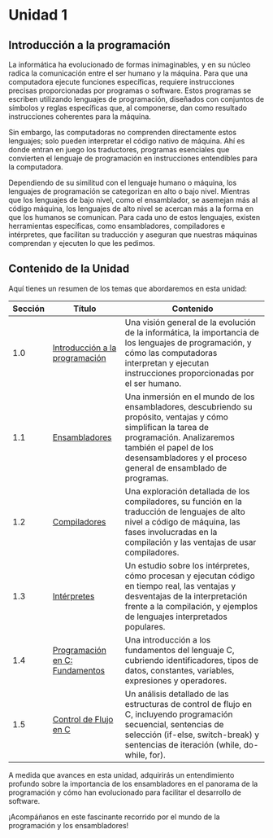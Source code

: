 # Unidad 1

## Introducción a la programación

La informática ha evolucionado de formas inimaginables, y en su núcleo radica la comunicación entre el ser humano y la máquina. Para que una computadora ejecute funciones específicas, requiere instrucciones precisas proporcionadas por programas o software. Estos programas se escriben utilizando lenguajes de programación, diseñados con conjuntos de símbolos y reglas específicas que, al componerse, dan como resultado instrucciones coherentes para la máquina.

Sin embargo, las computadoras no comprenden directamente estos lenguajes; solo pueden interpretar el código nativo de máquina. Ahí es donde entran en juego los traductores, programas esenciales que convierten el lenguaje de programación en instrucciones entendibles para la computadora.

Dependiendo de su similitud con el lenguaje humano o máquina, los lenguajes de programación se categorizan en alto o bajo nivel. Mientras que los lenguajes de bajo nivel, como el ensamblador, se asemejan más al código máquina, los lenguajes de alto nivel se acercan más a la forma en que los humanos se comunican. Para cada uno de estos lenguajes, existen herramientas específicas, como ensambladores, compiladores e intérpretes, que facilitan su traducción y aseguran que nuestras máquinas comprendan y ejecuten lo que les pedimos.

## Contenido de la Unidad

Aquí tienes un resumen de los temas que abordaremos en esta unidad:

| Sección | Título                                                            | Contenido                                                                                                                                                                                                                               |
| ------- | ----------------------------------------------------------------- | --------------------------------------------------------------------------------------------------------------------------------------------------------------------------------------------------------------------------------------- |
| 1.0     | [Introducción a la programación](#introducción-a-la-programación) | Una visión general de la evolución de la informática, la importancia de los lenguajes de programación, y cómo las computadoras interpretan y ejecutan instrucciones proporcionadas por el ser humano.                                   |
| 1.1     | [Ensambladores](./ensambladores.md)                               | Una inmersión en el mundo de los ensambladores, descubriendo su propósito, ventajas y cómo simplifican la tarea de programación. Analizaremos también el papel de los desensambladores y el proceso general de ensamblado de programas. |
| 1.2     | [Compiladores](./compiladores.md)                                 | Una exploración detallada de los compiladores, su función en la traducción de lenguajes de alto nivel a código de máquina, las fases involucradas en la compilación y las ventajas de usar compiladores.                                |
| 1.3     | [Intérpretes](./interpretes.md)                                   | Un estudio sobre los intérpretes, cómo procesan y ejecutan código en tiempo real, las ventajas y desventajas de la interpretación frente a la compilación, y ejemplos de lenguajes interpretados populares.                             |
| 1.4     | [Programación en C: Fundamentos](./fundamentos_c.md)              | Una introducción a los fundamentos del lenguaje C, cubriendo identificadores, tipos de datos, constantes, variables, expresiones y operadores.                                                                                          |
| 1.5     | [Control de Flujo en C](./control_flujo_c.md)                     | Un análisis detallado de las estructuras de control de flujo en C, incluyendo programación secuencial, sentencias de selección (if-else, switch-break) y sentencias de iteración (while, do-while, for).                                |

A medida que avances en esta unidad, adquirirás un entendimiento profundo sobre la importancia de los ensambladores en el panorama de la programación y cómo han evolucionado para facilitar el desarrollo de software.

¡Acompáñanos en este fascinante recorrido por el mundo de la programación y los ensambladores!

